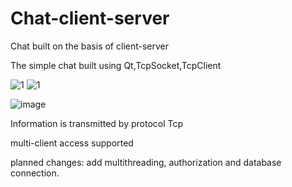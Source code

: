 # Chat-client-server
Сhat built on the basis of client-server

 The simple chat built using Qt,TcpSocket,TcpClient
 
 
 ![1](https://user-images.githubusercontent.com/101105839/188438685-79204f32-2538-465e-aa71-c35bba7f5891.png)
![1](https://user-images.githubusercontent.com/101105839/188438954-074da951-d798-49ce-9764-d4a1baf3fa76.png)



 ![image](https://user-images.githubusercontent.com/101105839/188438181-f25da222-628d-454b-9b3f-84fa17748d16.png)

 
 Information is transmitted by protocol Tcp
 
 multi-client access supported 
 
 planned changes: add multithreading, authorization and database connection.
 

 
 
